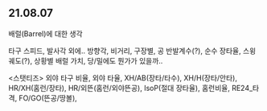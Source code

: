 ## 21.08.07
배럴(Barrel)에 대한 생각 

타구 스피드, 발사각 외에..
방향각, 비거리, 구장별, 공 반발계수(?), 순수 장타율, 스윙궤도(?), 상황별 배럴 가치, 당/밀에도 뭔가가 있을까..<br/>

<스탯티즈> 외야 타구 비율, 외야 타율, XH/AB(장타/타수), XH/H(장타/안타), HR/XH(홈런/장타), HR/외뜬(홈런/외야뜬공), IsoP(절대 장타율), 홈런비율, RE24_타격, FO/GO(뜬공/땅볼),
